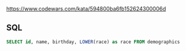https://www.codewars.com/kata/594800ba6fb152624300006d

## SQL
```sql
SELECT id, name, birthday, LOWER(race) as race FROM demographics
```